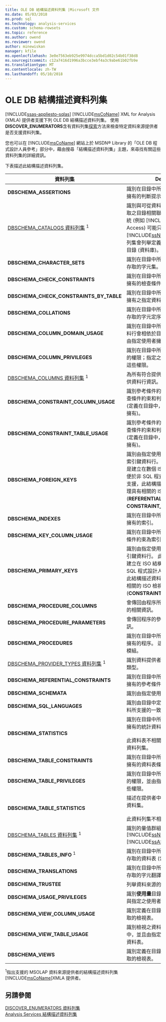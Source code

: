 ```yaml
---
title: OLE DB 結構描述資料列集 |Microsoft 文件
ms.date: 05/03/2018
ms.prod: sql
ms.technology: analysis-services
ms.custom: schema-rowsets
ms.topic: reference
ms.author: owend
ms.reviewer: owend
author: minewiskan
manager: kfile
ms.openlocfilehash: 3e0e7563eb925e9974dcca5bd1d02c54b01f38d8
ms.sourcegitcommit: c12a7416d1996a3bcce3ebf4a3c9abe61b02fb9e
ms.translationtype: MT
ms.contentlocale: zh-TW
ms.lasthandoff: 05/10/2018
---
```

# <a name="ole-db-schema-rowsets"></a>OLE DB 結構描述資料列集
[!INCLUDE[ssas-appliesto-sqlas](../../../includes/ssas-appliesto-sqlas.md)]
  [!INCLUDE[msCoName](../../../includes/msconame-md.md)] XML for Analysis (XMLA) 提供者支援下列 OLE DB 結構描述資料列集。 使用**DISCOVER_ENUMERATORS**含有資料列集[探索](../../../analysis-services/xmla/xml-elements-methods-discover.md)方法來檢查特定資料來源提供者是否支援資料列集。  
  
 您也可以在 [!INCLUDE[msCoName](../../../includes/msconame-md.md)] 網站上於 MSDN® Library 的「OLE DB 程式設計人員參考」部分中，藉由搜尋「結構描述資料列集」主題，來尋找有關這些資料列集的詳細資訊。  
  
 下表描述此結構描述資料列集。  
  
|資料列集|Description|  
|------------|-----------------|  
|**DBSCHEMA_ASSERTIONS**|識別在目錄中所定義且由指定使用者所擁有的判斷提示。|  
|[DBSCHEMA_CATALOGS 資料列集](../../../analysis-services/schema-rowsets/ole-db/dbschema-catalogs-rowset.md) <sup>1</sup>|識別與可從資料庫管理系統 (DBMS) 存取之目錄相關聯的實體屬性。 某些系統 (例如 [!INCLUDE[msCoName](../../../includes/msconame-md.md)] Access) 可能只有一個目錄。 對於 [!INCLUDE[ssNoVersion](../../../includes/ssnoversion-md.md)]，這個資料列集會列舉定義在系統資料庫中的所有目錄 (資料庫)。|  
|**DBSCHEMA_CHARACTER_SETS**|識別在目錄中所定義且可由指定使用者存取的字元集。|  
|**DBSCHEMA_CHECK_CONSTRAINTS**|識別在目錄中所定義且由指定使用者所擁有的檢查條件約束。|  
|**DBSCHEMA_CHECK_CONSTRAINTS_BY_TABLE**|識別在目錄中所定義且由指定使用者所擁有之指定資料表的檢查條件約束。|  
|**DBSCHEMA_COLLATIONS**|識別在目錄中所定義且可由指定使用者存取的字元定序。|  
|**DBSCHEMA_COLUMN_DOMAIN_USAGE**|識別在目錄中所定義的資料行，這些資料行會相依於目錄中定義的網域，並且由指定使用者擁有。|  
|**DBSCHEMA_COLUMN_PRIVILEGES**|識別在目錄中所定義資料表之資料行上的權限；指定之使用者可以取得或授與這些權限。|  
|[DBSCHEMA_COLUMNS 資料列集](../../../analysis-services/schema-rowsets/ole-db/dbschema-columns-rowset.md) <sup>1</sup>|為所有符合提供之限制準則的資料行提供資料行資訊。|  
|**DBSCHEMA_CONSTRAINT_COLUMN_USAGE**|識別參考條件約束、唯一條件約束、檢查條件約束和判斷提示所使用的資料行 (定義在目錄中，並且由指定使用者所擁有)。|  
|**DBSCHEMA_CONSTRAINT_TABLE_USAGE**|識別參考條件約束、唯一條件約束、檢查條件約束和判斷提示所使用的資料表 (定義在目錄中，並且由指定使用者所擁有)。|  
|**DBSCHEMA_FOREIGN_KEYS**|識別由指定使用者在目錄中定義的外部索引鍵資料行。 此結構描述資料列集是建立在數個 ISO 結構描述檢視上，以便於非 SQL 程式設計人員使用。 如果支援，此結構描述資料列集必須同步處理具有相關的 ISO 檢視 (**REFERENTIAL_CONSTRAINTS**和**CONSTRAINT_COLUMN_USAGE**)。|  
|**DBSCHEMA_INDEXES**|識別在目錄中所定義且由指定使用者所擁有的索引。|  
|**DBSCHEMA_KEY_COLUMN_USAGE**|識別在目錄中所定義且由指定使用者以條件約束為索引鍵的資料行。|  
|**DBSCHEMA_PRIMARY_KEYS**|識別由指定使用者在目錄中定義的主索引鍵資料行。 此結構描述資料列集是建立在 ISO 結構描述檢視上，以便於非 SQL 程式設計人員使用。 如果支援，此結構描述資料列集必須同步處理具有相關的 ISO 檢視 (**CONSTRAINT_COLUMN_USAGE**)。|  
|**DBSCHEMA_PROCEDURE_COLUMNS**|會傳回由程序所傳回資料列集之資料行的相關資訊。|  
|**DBSCHEMA_PROCEDURE_PARAMETERS**|會傳回程序的參數和傳回碼的相關資訊。|  
|**DBSCHEMA_PROCEDURES**|識別在目錄中所定義且由指定使用者所擁有的程序。 這是一種 OLE DB 延伸模組。|  
|[DBSCHEMA_PROVIDER_TYPES 資料列集](../../../analysis-services/schema-rowsets/ole-db/dbschema-provider-types-rowset.md) <sup>1</sup>|識別資料提供者所支援的 (基底) 資料類型。|  
|**DBSCHEMA_REFERENTIAL_CONSTRAINTS**|識別在目錄中所定義且由指定使用者所擁有的參考條件約束。|  
|**DBSCHEMA_SCHEMATA**|識別由指定使用者所擁有的結構描述。|  
|**DBSCHEMA_SQL_LANGUAGES**|識別由目錄中定義的 SQL 實作處理資料所支援的一致性層級、選項和用語。|  
|**DBSCHEMA_STATISTICS**|識別在目錄中所定義且由指定使用者所擁有的統計資料。<br /><br /> 此資料表不相關**TABLE_STATISTICS**資料列集。|  
|**DBSCHEMA_TABLE_CONSTRAINTS**|識別在目錄中所定義且由指定使用者所擁有的資料表條件約束。|  
|**DBSCHEMA_TABLE_PRIVILEGES**|識別在目錄中所定義資料表之資料行上的權限，並由指定使用者取得或授與這些權限。|  
|**DBSCHEMA_TABLE_STATISTICS**|描述在提供者中可用之資料表上的統計資料集。<br /><br /> 此資料列集不相關**統計資料**資料列集。|  
|[DBSCHEMA_TABLES 資料列集](../../../analysis-services/schema-rowsets/ole-db/dbschema-tables-rowset.md) <sup>1</sup>|識別的量值群組和維度內公開為資料表[!INCLUDE[ssNoVersion](../../../includes/ssnoversion-md.md)] [!INCLUDE[ssASnoversion](../../../includes/ssasnoversion-md.md)]。|  
|**DBSCHEMA_TABLES_INFO** <sup>1</sup>|識別在目錄中所定義且可由指定使用者存取的資料表 (包括檢視表)。|  
|**DBSCHEMA_TRANSLATIONS**|識別在目錄中所定義且可由指定使用者存取的字元翻譯。|  
|**DBSCHEMA_TRUSTEE**|列舉資料來源的信任項。|  
|**DBSCHEMA_USAGE_PRIVILEGES**|識別**使用量**目錄中所定義且可用或已授與指定之使用者的物件上的權限。|  
|**DBSCHEMA_VIEW_COLUMN_USAGE**|識別定義在目錄中且可由指定使用者存取的檢視表。|  
|**DBSCHEMA_VIEW_TABLE_USAGE**|識別檢視之資料表 (定義在資料庫目錄中，並且由指定使用者所擁有) 相依的資料表。|  
|**DBSCHEMA_VIEWS**|識別定義在目錄中且可由指定使用者存取的檢視表。|  
  
 <sup>1</sup>指出支援的 MSOLAP 資料來源提供者的結構描述資料列集[!INCLUDE[msCoName](../../../includes/msconame-md.md)]XMLA 提供者。  
  
## <a name="see-also"></a>另請參閱  
 [DISCOVER_ENUMERATORS 資料列集](../../../analysis-services/schema-rowsets/xml/discover-enumerators-rowset.md)   
 [Analysis Services 結構描述資料列集](../../../analysis-services/schema-rowsets/analysis-services-schema-rowsets.md)  
  
  
